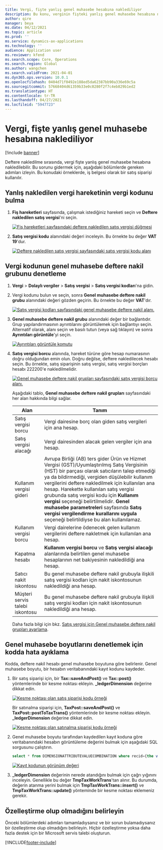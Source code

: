 ```yaml
---
title: Vergi, fişte yanlış genel muhasebe hesabına naklediliyor
description: Bu konu, verginin fişteki yanlış genel muhasebe hesabına nakledilmesiyle ilgili sorun giderme bilgileri sağlar.
author: qire
manager: beya
ms.date: 04/12/2021
ms.topic: article
ms.prod: ''
ms.service: dynamics-ax-applications
ms.technology: ''
audience: Application user
ms.reviewer: kfend
ms.search.scope: Core, Operations
ms.search.region: Global
ms.author: wangchen
ms.search.validFrom: 2021-04-01
ms.dyn365.ops.version: 10.0.1
ms.openlocfilehash: 0404d71f0492e188ed5da62387bb90a336e69c5a
ms.sourcegitcommit: 57668404d61359b33e0c0280f2f7c4eb829b1ed2
ms.translationtype: HT
ms.contentlocale: tr-TR
ms.lasthandoff: 04/27/2021
ms.locfileid: "5947723"
---
```

# <a name="tax-is-posted-to-the-wrong-ledger-account-in-the-voucher"></a>Vergi, fişte yanlış genel muhasebe hesabına naklediliyor

[!include [banner](../includes/banner.md)]

Deftere nakledilme sırasında, vergi fişte yanlış genel muhasebe hesabına nakledilebilir. Bu sorunu gidermek için, aşağıdaki bölümlerde gereken adımları izleyin. Bu konudaki örneklerde, iş belgesi olarak bir satış siparişi kullanılır.

## <a name="find-the-tax-code-of-the-incorrectly-posted-tax-transaction"></a>Yanlış nakledilen vergi hareketinin vergi kodunu bulma

1. **Fiş hareketleri** sayfasında, çalışmak istediğiniz hareketi seçin ve **Deftere nakledilen satış vergisi**'ni seçin.

    [![Fiş hareketleri sayfasındaki deftere nakledilen satış vergisi düğmesi](./media/tax-posted-to-wrong-ledger-account-Picture1.png)](./media/tax-posted-to-wrong-ledger-account-Picture1.png)

2. **Satış vergisi kodu** alanındaki değeri inceleyin. Bu örnekte bu değer **VAT 19**'dur.

    [![Deftere nakledilen satış vergisi sayfasındaki satış vergisi kodu alanı](./media/tax-posted-to-wrong-ledger-account-Picture2.png)](./media/tax-posted-to-wrong-ledger-account-Picture2.png)

## <a name="check-the-ledger-posting-group-of-the-tax-code"></a>Vergi kodunun genel muhasebe deftere nakil grubunu denetleme

1. **Vergi** \> **Dolaylı vergiler** \> **Satış vergisi** \> **Satış vergisi kodları**'na gidin.
2. Vergi kodunu bulun ve seçin, sonra **Genel muhasebe deftere nakil grubu** alanındaki değeri gözden geçirin. Bu örnekte bu değer **VAT**'dır.

    [![Satış vergisi kodları sayfasındaki genel muhasebe deftere nakil alanı.](./media/tax-posted-to-wrong-ledger-account-Picture3.png)](./media/tax-posted-to-wrong-ledger-account-Picture3.png)

3. **Genel muhasebe deftere nakil grubu** alanındaki değer bir bağlantıdır. Grup yapılandırmasının ayrıntılarını görüntülemek için bağlantıyı seçin. Alternatif olarak, alanı seçin ve basılı tutun (veya sağ tıklayın) ve sonra **Ayrıntıları görüntüle**'yi seçin.

    [![Ayrıntıları görüntüle komutu](./media/tax-posted-to-wrong-ledger-account-Picture4.png)](./media/tax-posted-to-wrong-ledger-account-Picture4.png)

4. **Satış vergisi borcu** alanında, hareket türüne göre hesap numarasının doğru olduğundan emin olun. Doğru değilse, deftere nakledilecek hesabı seçin. Bu örnekte, satış siparişinin satış vergisi, satış vergisi borçları hesabı 222200'e nakledilmelidir.

    [![Genel muhasebe deftere nakil grupları sayfasındaki satış vergisi borcu alanı.](./media/tax-posted-to-wrong-ledger-account-Picture5.png)](./media/tax-posted-to-wrong-ledger-account-Picture5.png)

    Aşağıdaki tablo, **Genel muhasebe deftere nakil grupları** sayfasındaki her alan hakkında bilgi sağlar.

    | Alan                  | Tanım |
    |------------------------|-------------|
    | Satış vergisi borcu      | Vergi dairesine borç olan giden satış vergileri için ana hesap. |
    | Satış vergisi alacağı   | Vergi dairesinden alacak gelen vergiler için ana hesap. |
    | Kullanım vergisi gideri        | Avrupa Birliği (AB) ters gider Ürün ve Hizmet Vergisi (GST)/Uyumlaştırılmış Satış Vergisinin (HST) bir parçası olarak satıcıların talep etmediği ya da bildirmediği, vergiden düşülebilir kullanım vergilerini deftere nakledilmek için kullanılan ana hesap. Harekette kullanılan satış vergisi grubunda satış vergisi kodu için **Kullanım vergisi** seçeneği belirtilmelidir. **Genel muhasebe parametreleri** sayfasında **Satış vergisi vergilendirme kurallarını uygula** seçeneği belirtildiyse bu alan kullanılamaz. |
    | Kullanım vergisi borcu        | Vergi dairelerine ödenecek gelen kullanım vergilerini deftere nakletmek için kullanılan ana hesap. |
    | Kapatma hesabı     | **Kullanım vergisi borcu** ve **Satış vergisi alacağı** alanlarında belirtilen genel muhasebe hesaplarının net bakiyesinin nakledildiği ana hesap. |
    | Satıcı nakit iskontosu   | Bu genel muhasebe deftere nakil grubuyla ilişkili satış vergisi kodları için nakit iskontosunun nakledildiği ana hesap. |
    | Müşteri servis talebi iskontosu | Bu genel muhasebe deftere nakil grubuyla ilişkili satış vergisi kodları için nakit iskontosunun nakledildiği ana hesap. |

    Daha fazla bilgi için bkz. [Satış vergisi için Genel muhasebe deftere nakil grupları ayarlama](tasks/set-up-ledger-posting-groups-sales-tax.md).

## <a name="debug-in-code-to-check-ledger-dimensions"></a>Genel muhasebe boyutlarını denetlemek için kodda hata ayıklama

Kodda, deftere nakil hesabı genel muhasebe boyutuna göre belirlenir. Genel muhasebe boyutu, bir hesabın veritabanındaki kayıt kodunu kaydeder.

1. Bir satış siparişi için, bir **Tax::saveAndPost()** ve **Tax::post()** yöntemlerinde bir kesme noktası ekleyin. **\_ledgerDimension** değerine dikkat edin.

    [![Kesme noktası olan satış siparişi kodu örneği](./media/tax-posted-to-wrong-ledger-account-Picture6.png)](./media/tax-posted-to-wrong-ledger-account-Picture6.png)

    Bir satınalma siparişi için, **TaxPost::saveAndPost()** ve **TaxPost::postToTaxTrans()** yöntemlerinde bir kesme noktası ekleyin. **\_ledgerDimension** değerine dikkat edin.

    [![Kesme noktası olan satınalma siparişi kodu örneği](./media/tax-posted-to-wrong-ledger-account-Picture7.png)](./media/tax-posted-to-wrong-ledger-account-Picture7.png)

2. Genel muhasebe boyutu tarafından kaydedilen kayıt koduna göre veritabanındaki hesabın görüntüleme değerini bulmak için aşağıdaki SQL sorgusunu çalıştırın.

    ```sql
    select * from DIMENSIONATTRIBUTEVALUECOMBINATION where recid={the value of _ledgerDimension}
    ```

    [![Kayıt kodunun görünüm değeri](./media/tax-posted-to-wrong-ledger-account-Picture8.png)](./media/tax-posted-to-wrong-ledger-account-Picture8.png)

3. **_ledgerDimension** değerinin nerede atandığını bulmak için çağrı yığınını inceleyin. Genellikle bu değer **TmpTaxWorkTrans**'tan alınır. Bu durumda, değerin atanma yerini bulmak için **TmpTaxWorkTrans::insert()** ve **TmpTaxWorkTrans::update()** yönteminde bir kesme noktası eklemeniz gerekir.

## <a name="determine-whether-customization-exists"></a>Özelleştirme olup olmadığını belirleyin

Önceki bölümlerdeki adımları tamamladıysanız ve bir sorun bulamadıysanız bir özelleştirme olup olmadığını belirleyin. Hiçbir özelleştirme yoksa daha fazla destek için bir Microsoft servis talebi oluşturun.

[!INCLUDE[footer-include](../../includes/footer-banner.md)]

